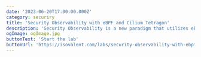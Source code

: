 ```yaml
---
date: '2023-06-20T17:00:00.000Z'
category: securiry
title: 'Security Observability with eBPF and Cilium Tetragon'
description: 'Security Observability is a new paradigm that utilizes eBPF, a Linux kernel technology, allowing to gain real-time visibility into Kubernetes and helps to secure your production environment with Cilium Tetragon.'
ogImage: ogImage.jpg
buttonText: 'Start the lab'
buttonUrl: 'https://isovalent.com/labs/security-observability-with-ebpf-and-cilium-tetragon/'
---
```

